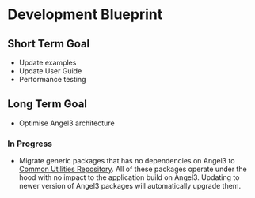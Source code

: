 # Development Blueprint

## Short Term Goal

* Update examples
* Update User Guide
* Performance testing

## Long Term Goal

* Optimise Angel3 architecture

### In Progress

* Migrate generic packages that has no dependencies on Angel3 to [Common Utilities Repository](<https://github.com/dart-backend/belatuk-common-utilities>). All of these packages operate under the hood with no impact to the application build on Angel3. Updating to newer version of Angel3 packages will automatically upgrade them.
